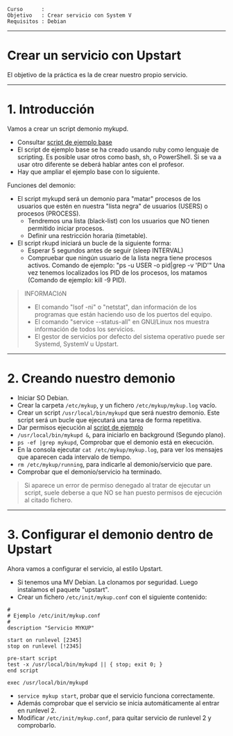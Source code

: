 
```
Curso      :  
Objetivo   : Crear servicio con System V
Requisitos : Debian
```

----
# Crear un servicio con Upstart

El objetivo de la práctica es la de crear nuestro propio servicio.

---
# 1. Introducción

Vamos a crear un script demonio mykupd.
* Consultar [script de ejemplo base](files/mykupd.rb)
* El script de ejemplo base se ha creado usando ruby como lenguaje de scripting. Es posible usar otros como bash, sh, o PowerShell. Si se va a usar otro diferente se deberá hablar antes con el profesor.
* Hay que ampliar el ejemplo base con lo siguiente.

Funciones del demonio:
* El script mykupd será un demonio para "matar" procesos de los usuarios que estén en nuestra "lista negra" de usuarios (USERS) o procesos (PROCESS).
    * Tendremos una lista (black-list) con los usuarios que NO tienen permitido iniciar procesos.
    * Definir una restricción horaria (timetable).
* El script rkupd iniciará un bucle de la siguiente forma:
    * Esperar 5 segundos antes de seguir (sleep INTERVAL)
    * Compruebar que ningún usuario de la lista negra tiene procesos activos. Comando de ejemplo: "ps -u USER -o pid|grep -v 'PID'"
    Una vez tenemos localizados los PID de los procesos, los matamos (Comando de ejemplo: kill -9 PID).

> INFORMACIóN
>
> * El comando "lsof -ni" o "netstat", dan información de los programas que están haciendo uso de los puertos del equipo.
> * El comando "service --status-all" en GNU/Linux nos muestra información de todos los servicios.
> * El gestor de servicios por defecto del sistema operativo puede ser Systemd, SystemV u Upstart.

---
# 2. Creando nuestro demonio

* Iniciar SO Debian.
* Crear la carpeta  `/etc/mykup`, y un fichero `/etc/mykup/mykup.log` vacío.
* Crear un script `/usr/local/bin/mykupd` que será nuestro demonio. Este script será un bucle que ejecutará una tarea de forma repetitiva.
* Dar permisos ejecución al [script de ejemplo](files/mykupd.rb)
* `/usr/local/bin/mykupd &`, para iniciarlo en background (Segundo plano).
* `ps -ef |grep mykupd`, Comprobar que el demonio está en ekecución.
* En la consola ejecutar `cat /etc/mykup/mykup.log`, para ver los mensajes que aparecen cada intervalo de tiempo.
* `rm /etc/mykup/running`, para indicarle al demonio/servicio que pare.
* Comprobar que el demonio/servicio ha terminado.

> Si aparece un error de permiso denegado al tratar de ejecutar un script, suele deberse a que NO se han puesto permisos de ejecución al citado fichero.

---
# 3. Configurar el demonio dentro de Upstart

Ahora vamos a configurar el servicio, al estilo Upstart.

* Si tenemos una MV Debian. La clonamos por seguridad. Luego instalamos el paquete "upstart".
* Crear un fichero `/etc/init/mykup.conf` con el siguiente contenido:

```
#
# Ejemplo /etc/init/mykup.conf
#
description "Servicio MYKUP"

start on runlevel [2345]
stop on runlevel [!2345]

pre-start script
test -x /usr/local/bin/mykupd || { stop; exit 0; }
end script

exec /usr/local/bin/mykupd
```

* `service mykup start`, probar que el servicio funciona correctamente.
* Además comprobar que el servicio se inicia automáticamente al entrar en runlevel 2.
* Modificar `/etc/init/mykup.conf`, para quitar servicio de runlevel 2 y comprobarlo.
